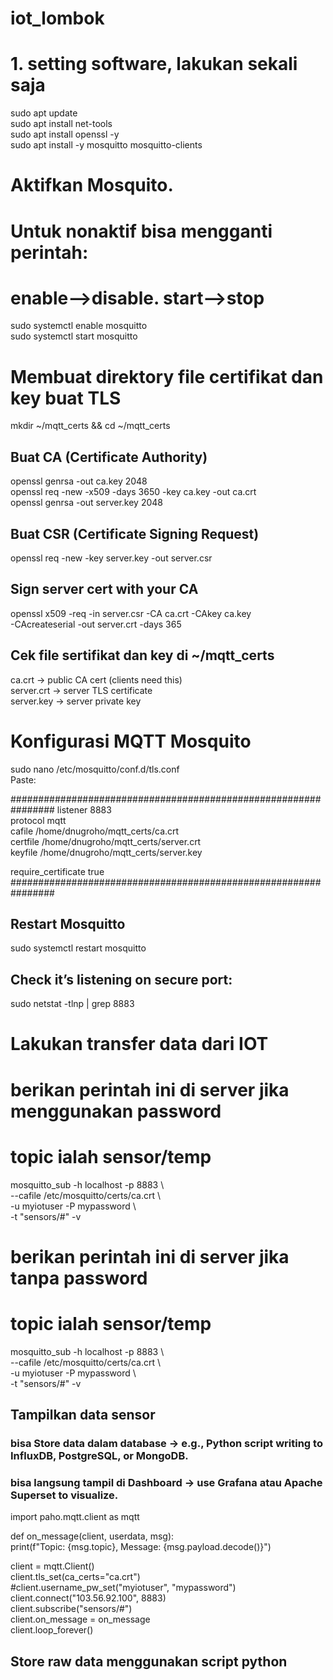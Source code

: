 # iot_lombok
# 1. setting software, lakukan sekali saja
sudo apt update  
sudo apt install net-tools  
sudo apt install openssl -y  
sudo apt install -y mosquitto mosquitto-clients  

# Aktifkan Mosquito. 
# Untuk nonaktif bisa mengganti perintah: 
# enable-->disable. start-->stop  
sudo systemctl enable mosquitto  
sudo systemctl start mosquitto  

# Membuat direktory file certifikat dan key buat TLS   
mkdir ~/mqtt_certs && cd ~/mqtt_certs  

## Buat CA (Certificate Authority)
openssl genrsa -out ca.key 2048  
openssl req -new -x509 -days 3650 -key ca.key -out ca.crt  
openssl genrsa -out server.key 2048  

## Buat CSR (Certificate Signing Request)
openssl req -new -key server.key -out server.csr

## Sign server cert with your CA
openssl x509 -req -in server.csr -CA ca.crt -CAkey ca.key \
  -CAcreateserial -out server.crt -days 365  

## Cek file sertifikat dan key di ~/mqtt_certs
ca.crt → public CA cert (clients need this)  
server.crt → server TLS certificate  
server.key → server private key  

# Konfigurasi MQTT Mosquito
sudo nano /etc/mosquitto/conf.d/tls.conf  
Paste:  

################################################################
listener 8883  
protocol mqtt  
cafile /home/dnugroho/mqtt_certs/ca.crt  
certfile /home/dnugroho/mqtt_certs/server.crt  
keyfile /home/dnugroho/mqtt_certs/server.key  
  
require_certificate true  
################################################################  

## Restart Mosquitto
sudo systemctl restart mosquitto  

## Check it’s listening on secure port:
sudo netstat -tlnp | grep 8883  

# Lakukan transfer data dari IOT  

# berikan perintah ini di server jika menggunakan password
# topic ialah sensor/temp

mosquitto_sub -h localhost -p 8883 \  
 --cafile /etc/mosquitto/certs/ca.crt \  
 -u myiotuser -P mypassword \  
 -t "sensors/#" -v  

 # berikan perintah ini di server jika tanpa password
# topic ialah sensor/temp

mosquitto_sub -h localhost -p 8883 \  
 --cafile /etc/mosquitto/certs/ca.crt \  
 -u myiotuser -P mypassword \  
 -t "sensors/#" -v  

## Tampilkan data sensor
### bisa Store data dalam database → e.g., Python script writing to InfluxDB, PostgreSQL, or MongoDB.
### bisa langsung tampil di Dashboard → use Grafana atau Apache Superset to visualize.

import paho.mqtt.client as mqtt  

def on_message(client, userdata, msg):  
    print(f"Topic: {msg.topic}, Message: {msg.payload.decode()}")  
  
client = mqtt.Client()  
client.tls_set(ca_certs="ca.crt")  
#client.username_pw_set("myiotuser", "mypassword")  
client.connect("103.56.92.100", 8883)  
client.subscribe("sensors/#")  
client.on_message = on_message  
client.loop_forever()  

## Store raw data menggunakan script python

